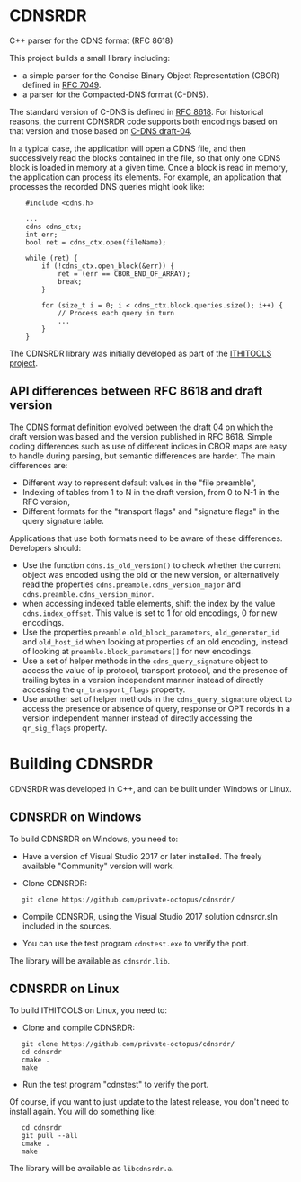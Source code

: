 # CDNSRDR
C++ parser for the CDNS format (RFC 8618)

This project builds a small library including:

* a simple parser for the Concise Binary Object Representation (CBOR) defined in [RFC 7049](https://tools.ietf.org/html/rfc7049).
* a parser for the Compacted-DNS format (C-DNS).

The standard version of C-DNS is defined in [RFC 8618](https://tools.ietf.org/html/rfc8618). 
For historical reasons, the current
CDNSRDR code supports both encodings based on that version and 
those based on [C-DNS draft-04](https://datatracker.ietf.org/doc/draft-ietf-dnsop-dns-capture-format/04/).

In a typical case, the application will open a CDNS file, and then successively read the blocks contained in the file,
so that only one CDNS block is loaded in memory at a given time. Once a block is read in memory, the application
can process its elements. For example, an application that processes the recorded DNS queries might look like:
~~~
    #include <cdns.h>

    ...
    cdns cdns_ctx;
    int err;
    bool ret = cdns_ctx.open(fileName);

    while (ret) {
        if (!cdns_ctx.open_block(&err)) {
            ret = (err == CBOR_END_OF_ARRAY);
            break;
        }

        for (size_t i = 0; i < cdns_ctx.block.queries.size(); i++) {
            // Process each query in turn
            ...
        }
    }
~~~

The CDNSRDR library was initially developed as part of the [ITHITOOLS project](https://github.com/private-octopus/ithitools/).

## API differences between RFC 8618 and draft version

The CDNS format definition evolved between the draft 04 on which the draft version was based and the version published
in RFC 8618. Simple coding differences such as use of different indices in CBOR maps are easy to handle during parsing, but
semantic differences are harder. The main differences are:

* Different way to represent default values in the "file preamble",
* Indexing of tables from 1 to N in the draft version, from 0 to N-1 in the RFC version,
* Different formats for the "transport flags" and "signature flags" in the query signature table.

Applications that use both formats need to be aware of these differences. Developers should:
 
* Use the function `cdns.is_old_version()` to check whether the current object was encoded using the old or the new version,
or alternatively read the properties `cdns.preamble.cdns_version_major` and `cdns.preamble.cdns_version_minor`.
* when accessing indexed table elements, shift the index by the value `cdns.index_offset`. This value is set to 1
for old encodings, 0 for new encodings.
* Use the properties `preamble.old_block_parameters`, `old_generator_id` and `old_host_id` when looking at properties of an old encoding,
instead of looking at `preamble.block_parameters[]` for new encodings.
* Use a set of helper methods in the `cdns_query_signature` object to access the value of ip protocol, transport protocol,
and the presence of trailing bytes in a version independent manner instead of directly accessing the `qr_transport_flags` property.
* Use another set of helper methods in the `cdns_query_signature` object to access the presence or absence of query, response or OPT
records in a version independent manner instead of directly accessing the `qr_sig_flags` property.

# Building CDNSRDR

CDNSRDR was developed in C++, and can be built under Windows or Linux.

## CDNSRDR on Windows

To build CDNSRDR on Windows, you need to:

 * Have a version of Visual Studio 2017 or later installed. The freely available
   "Community" version will work.

 * Clone CDNSRDR:
~~~
   git clone https://github.com/private-octopus/cdnsrdr/
~~~
 * Compile CDNSRDR, using the Visual Studio 2017 solution 
   cdnsrdr.sln included in the sources.

 * You can use the test program `cdnstest.exe` to 
   verify the port.

The library will be available as `cdnsrdr.lib`.

## CDNSRDR on Linux

To build ITHITOOLS on Linux, you need to:

 * Clone and compile CDNSRDR:
~~~
   git clone https://github.com/private-octopus/cdnsrdr/
   cd cdnsrdr
   cmake .
   make
~~~
 * Run the test program "cdnstest" to verify the port.

Of course, if you want to just update to the latest release, you don't need to install
again. You will do something like:
~~~
   cd cdnsrdr
   git pull --all
   cmake .
   make
~~~

The library will be available as `libcdnsrdr.a`.
